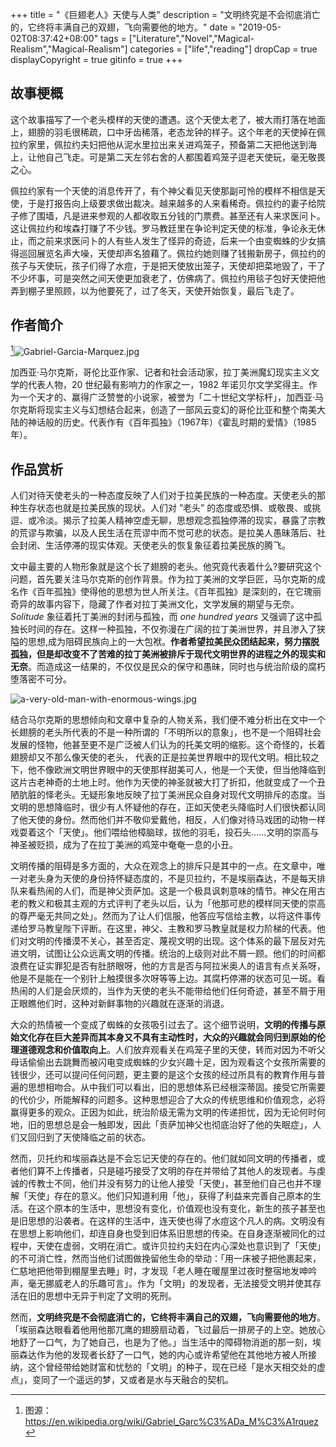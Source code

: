 +++
title = "《巨翅老人》天使与人类"
description = "文明终究是不会彻底消亡的，它终将丰满自己的双翅，飞向需要他的地方。"
date = "2019-05-02T08:37:42+08:00"
tags = ["Literature","Novel","Magical-Realism","Magical-Realism"]
categories = ["life","reading"]
dropCap = true
displayCopyright = true
gitinfo = true
+++

## 故事梗概

这个故事描写了一个老头模样的天使的遭遇。这个天使太老了，被大雨打落在地面上，翅膀的羽毛很稀疏，口中牙齿稀落，老态龙钟的样子。这个年老的天使掉在佩拉约家里，佩拉约夫妇把他从泥水里拉出来关进鸡笼子，预备第二天把他送到海上，让他自己飞走。可是第二天左邻右舍的人都围着鸡笼子逗老天使玩，毫无敬畏之心。

佩拉约家有一个天使的消息传开了，有个神父看见天使那副可怜的模样不相信是天使，于是打报告向上级要求做出裁决。越来越多的人来看稀奇。佩拉约的妻子给院子修了围墙，凡是进来参观的人都收取五分钱的门票费。甚至还有人来求医问卜。这让佩拉约和埃森打赚了不少钱。罗马教廷里在争论判定天使的标准，争论永无休止，而之前来求医问卜的人有些人发生了怪异的奇迹，后来一个由变蜘蛛的少女搞得巡回展览名声大噪，天使却声名狼藉了。佩拉约她则赚了钱搬新房子，佩拉约的孩子与天使玩，孩子们得了水痘，于是把天使放出笼子，天使却把菜地毁了，干了不少坏事，可是突然之间天使更加衰老了，仿佛病了。佩拉约用毯子包好天使把他弄到棚子里照顾，以为他要死了，过了冬天，天使开始恢复，最后飞走了。

## 作者简介

[^1]![Gabriel-Garcia-Marquez.jpg](/images/Gabriel-Garcia-Marquez.jpg "加西亚·马尔克斯")

加西亚·马尔克斯，哥伦比亚作家、记者和社会活动家，拉丁美洲魔幻现实主义文学的代表人物，20 世纪最有影响力的作家之一，1982 年诺贝尔文学奖得主。作为一个天才的、赢得广泛赞誉的小说家，被誉为「二十世纪文学标杆」，加西亚·马尔克斯将现实主义与幻想结合起来，创造了一部风云变幻的哥伦比亚和整个南美大陆的神话般的历史。代表作有《百年孤独》（1967年）《霍乱时期的爱情》（1985年）。

## 作品赏析

人们对待天使老头的一种态度反映了人们对于拉美民族的一种态度。天使老头的那种生存状态也就是拉美民族的现状。人们对 ”老头” 的态度或恐惧、或敬畏、或挑逗、或冷淡。揭示了拉美人精神空虚无聊，思想观念孤独停滞的现实，暴露了宗教的荒谬与欺骗，以及人民生活在荒谬中而不觉可悲的状态。是拉美人愚昧落后、社会封闭、生活停滞的现实体观。天使老头的恢复象征着拉美民族的腾飞。

文中最主要的人物形象就是这个长了翅膀的老头。他究竟代表着什么?要研究这个问题，首先要关注马尔克斯的创作背景。作为拉丁美洲的文学巨匠，马尔克斯的成名作《百年孤独》使得他的思想为世人所关注。《百年孤独》是深刻的，在它瑰丽奇异的故事内容下，隐藏了作者对拉丁美洲文化，文学发展的期望与无奈。*Solitude* 象征着托丁美洲的封闭与孤独，而 *one hundred years* 又强调了这中孤独长时间的存在。这样一种孤独，不仅弥漫在广阔的拉丁美洲世界，并且渗入了狭隘的思想,成为阻碍民族向上的一大包袱。**作者希望拉美民众团结起来，努力摆脱孤独，但是却改变不了苦难的拉丁美洲被排斥于现代文明世界的进程之外的现实和无奈**。而造成这一结果的，不仅仅是民众的保守和愚昧，同时也与统治阶级的腐朽堕落密不可分。

![a-very-old-man-with-enormous-wings.jpg](/images/a-very-old-man-with-enormous-wings.jpg "巨翅老人")

结合马尔克斯的思想倾向和文章中复杂的人物关系，我们便不难分析出在文中一个长翅膀的老头所代表的不是一种所谓的「不明所以的意象」，也不是一个阻碍社会发展的怪物，他甚至更不是广泛被人们认为的托美文明的缩影。这个奇怪的，长着翅膀却又不那么像天使的老头， 代表的正是拉美世界眼中的现代文明。相比较之下，他不像欧洲文明世界眼中的天使那样甜美可人，他是一个天使，但当他降临到这片古老神奇的土地上时。他作为天使的神圣就被大打了折扣，他就变成了一个丑陋肮脏的怿老头。无疑形象地反映了拉丁美洲民众自身对现代文明排斥的态度。当文明的思想降临时，很少有人怀疑他的存在，正如天使老头降临时人们很快都认同了他天使的身份。然而他们并不敬仰爱戴他，相反，人们像对待马戏团的动物一样戏耍着这个「天使」。他们喂给他樟脑球，拔他的羽毛，投石头……文明的崇高与神圣被贬损，成为了在拉丁美洲的鸡笼中奄奄一息的小丑。

文明传播的阻碍是多方面的，大众在观念上的排斥只是其中的一点。在文章中，唯一对老头身为天使的身份持怀疑态度的，不是贝拉约，不是埃丽森达，不是每天排队来看热闹的人们，而是神父贡萨加。这是一个极具讽刺意味的情节。神父在用古老的教义和极其主观的方式评判了老头以后，认为「他那可悲的模样同天使的崇高的尊严毫无共同之处」。然而为了让人们信服，他答应写信给主教，以将这件事传递给罗马教皇陛下评断。在这里，神父、主教和罗马教皇就是权力阶梯的代表。他们对文明的传播漠不关心，甚至否定、蔑视文明的出现。这个体系的最下层反对先进文明，试图让公众远离文明的传播。统治的上级则对此不屑一顾。他们的时间都浪费在证实罪犯是否有肚脐眼呀，他的方言是否与阿拉米奥人的语言有点关系呀，他是不是能在一个别针上触摸很多次呀等等上边。其腐朽停滞的状态可见一斑。看热闹的人们是会厌烦的，当作为天使的老头不能带给他们任何奇迹，甚至不屑于用正眼瞧他们时，这种对新鲜事物的兴趣就在逐渐的消退。

大众的热情被一个变成了蜘蛛的女孩吸引过去了。这个细节说明，**文明的传播与原始文化存在巨大差异而其本身又不具有主动性时，大众的兴趣就会同归到原始的伦理道德观念和价值取向上**。人们放弃观看关在鸡笼子里的天使，转而对因为不听父母话偷偷出去跳舞而被闪电变成蜘蛛的少女兴趣十足，因为观看这个女孩所需要的钱很少，还可以提问任何问题，更主要的是这个女孩的经过所具有的教育作用与普遍的思想相吻合。从中我们可以看出，旧的思想体系已经根深蒂固。接受它所需要的代价少，所能解释的问题多。这种思想迎合了大众的传统思维和价值观念，必将赢得更多的观众。正因为如此，统治阶级无需为文明的传递担忧，因为无论何时何地，旧的思想总是会一触即发，因此「贡萨加神父也彻底治好了他的失眠症」，人们又回归到了天使降临之前的状态。

然而，贝托约和埃丽森达是不会忘记天使的存在的。他们就如同文明的传播者，或者他们算不上传播者，只是碰巧接受了文明的存在并带给了其他人的发现者。与虔诚的传教士不同，他们并没有努力的让他人接受「天使」，甚至他们自己也并不理解「天使」存在的意义。他们只知道利用「他」，获得了利益来完善自己原本的生活。在这个原本的生活中，思想没有变化，价值观也没有变化，新生的孩子甚至也是旧思想的沿袭者。在这样的生活中，连天使也得了水痘这个凡人的病。文明没有在思想上影响他们，却连自身也受到旧体系旧思想的传染。在自身逐渐被同化的过程中，天使在虚弱，文明在消亡。或许贝拉约夫妇在内心深处也意识到了「天使」的不可消亡性，然而当他们试图做挽留他生命的举动：「用一床被子把他裹起来，仁慈地把他带到棚屋里去睡」时，才发现「老人睡在暖屋里过夜时整宿地发呻吟声，毫无挪威老人的乐趣可言」。作为「文明」的发现者，无法接受文明并使其存活在旧的思想中无异于判定了文明的死刑。

然而，**文明终究是不会彻底消亡的，它终将丰满自己的双翅，飞向需要他的地方**。「埃丽森达眼看着他用他那兀鹰的翅膀扇动着，飞过最后一排房子的上空。她放心地舒了一口气，为了她自己，也是为了他。」当生活中的障碍物消逝的那一刻，埃丽森达作为他的发现者长舒了一口气，她的内心或许希望他在其他地方被人所接纳，这个曾经带给她财富和忧愁的「文明」的种子，现在已经「是水天相交处的虚点」，变同了一个遥远的梦，又或者是水与天融合的契机。

[^1]: 图源：<https://en.wikipedia.org/wiki/Gabriel_Garc%C3%ADa_M%C3%A1rquez>